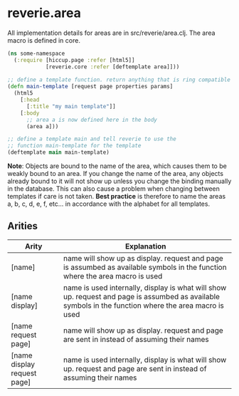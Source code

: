# reverie.area

All implementation details for areas are in src/reverie/area.clj. The area macro is defined in core.

```clojure
(ns some-namespace
  (:require [hiccup.page :refer [html5]]
            [reverie.core :refer [deftemplate area]]))
            
;; define a template function. return anything that is ring compatible
(defn main-template [request page properties params]
  (html5
    [:head
      [:title "my main template"]]
    [:body
      ;; area a is now defined here in the body
      (area a]))

;; define a template main and tell reverie to use the
;; function main-template for the template
(deftemplate main main-template)


```

__Note__: Objects are bound to the name of the area, which causes them to be weakly bound to an area. If you change the name of the area, any objects already bound to it will not show up unless you change the binding manually in the database. This can also cause a problem when changing between templates if care is not taken. **Best practice** is therefore to name the areas a, b, c, d, e, f, etc... in accordance with the alphabet for all templates.


## Arities
| Arity | Explanation |
| ---   | --- |
| [name]                      | name will show up as display. request and page is assumbed as available symbols in the function where the area macro is used          |
| [name display]              | name is used internally, display is what will show up. request and page is assumbed as available symbols in the function where the area macro is used |
| [name request page]         | name will show up as display. request and page are sent in instead of assuming their names |
| [name display request page] | name is used internally, display is what will show up. request and page are sent in instead of assuming their names |
